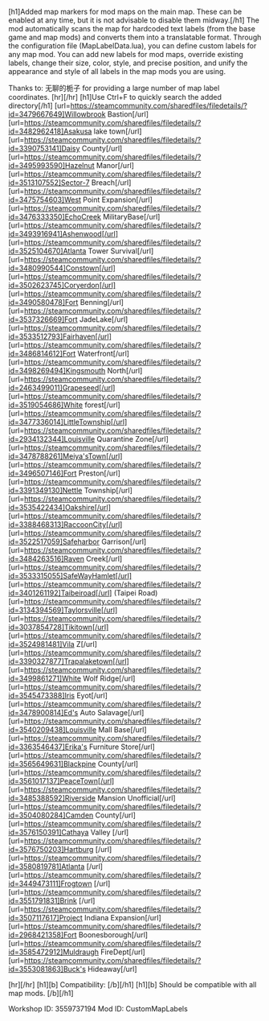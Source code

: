 [h1]Added map markers for mod maps on the main map. These can be enabled at any time, but it is not advisable to disable them midway.[/h1]
The mod automatically scans the map for hardcoded text labels (from the base game and map mods) and converts them into a translatable format.
Through the configuration file (MapLabelData.lua), you can define custom labels for any map mod. You can add new labels for mod maps, override existing labels, change their size, color, style, and precise position, and unify the appearance and style of all labels in the map mods you are using.

Thanks to: 无聊的栀子 for providing a large number of map label coordinates.
[hr][/hr]
[h1]Use Ctrl+F to quickly search the added directory[/h1]
[url=https://steamcommunity.com/sharedfiles/filedetails/?id=3479667649]Willowbrook Bastion[/url]
[url=https://steamcommunity.com/sharedfiles/filedetails/?id=3482962418]Asakusa lake town[/url]
[url=https://steamcommunity.com/sharedfiles/filedetails/?id=3390753141]Daisy County[/url]
[url=https://steamcommunity.com/sharedfiles/filedetails/?id=3495993590]Hazelnut Manor[/url]
[url=https://steamcommunity.com/sharedfiles/filedetails/?id=3513107552]Sector-7 Breach[/url]
[url=https://steamcommunity.com/sharedfiles/filedetails/?id=3475754603]West Point Expansion[/url]
[url=https://steamcommunity.com/sharedfiles/filedetails/?id=3476333350]EchoCreek MilitaryBase[/url]
[url=https://steamcommunity.com/sharedfiles/filedetails/?id=3493916941]Ashenwood[/url]
[url=https://steamcommunity.com/sharedfiles/filedetails/?id=3525104670]Atlanta Tower Survival[/url]
[url=https://steamcommunity.com/sharedfiles/filedetails/?id=3480990544]Constown[/url]
[url=https://steamcommunity.com/sharedfiles/filedetails/?id=3502623745]Coryerdon[/url]
[url=https://steamcommunity.com/sharedfiles/filedetails/?id=3490580478]Fort Benning[/url]
[url=https://steamcommunity.com/sharedfiles/filedetails/?id=3537326669]Fort JadeLake[/url]
[url=https://steamcommunity.com/sharedfiles/filedetails/?id=3533512793]Fairhaven[/url]
[url=https://steamcommunity.com/sharedfiles/filedetails/?id=3486814612]Fort Waterfront[/url]
[url=https://steamcommunity.com/sharedfiles/filedetails/?id=3498269494]Kingsmouth North[/url]
[url=https://steamcommunity.com/sharedfiles/filedetails/?id=2463499011]Grapeseed[/url]
[url=https://steamcommunity.com/sharedfiles/filedetails/?id=3519054686]White forest[/url]
[url=https://steamcommunity.com/sharedfiles/filedetails/?id=3477336014]LittleTownship[/url]
[url=https://steamcommunity.com/sharedfiles/filedetails/?id=2934132344]Louisville Quarantine Zone[/url]
[url=https://steamcommunity.com/sharedfiles/filedetails/?id=3478788261]Meiya'sTown[/url]
[url=https://steamcommunity.com/sharedfiles/filedetails/?id=3496507146]Fort Preston[/url]
[url=https://steamcommunity.com/sharedfiles/filedetails/?id=3391349130]Nettle Township[/url]
[url=https://steamcommunity.com/sharedfiles/filedetails/?id=3535422434]Oakshire[/url]
[url=https://steamcommunity.com/sharedfiles/filedetails/?id=3388468313]RaccoonCity[/url]
[url=https://steamcommunity.com/sharedfiles/filedetails/?id=3522517059]Safeharbor Garrison[/url]
[url=https://steamcommunity.com/sharedfiles/filedetails/?id=3484263516]Raven Creek[/url]
[url=https://steamcommunity.com/sharedfiles/filedetails/?id=3533315055]SafeWayHamlet[/url]
[url=https://steamcommunity.com/sharedfiles/filedetails/?id=3401261192]Taibeiroad[/url] (Taipei Road)
[url=https://steamcommunity.com/sharedfiles/filedetails/?id=3134394569]Taylorsville[/url]
[url=https://steamcommunity.com/sharedfiles/filedetails/?id=3037854728]Tikitown[/url]
[url=https://steamcommunity.com/sharedfiles/filedetails/?id=3524981481]Vila Z[/url]
[url=https://steamcommunity.com/sharedfiles/filedetails/?id=3390327877]Trapalaketown[/url]
[url=https://steamcommunity.com/sharedfiles/filedetails/?id=3499861271]White Wolf Ridge[/url]
[url=https://steamcommunity.com/sharedfiles/filedetails/?id=3545473388]Iris Eyot[/url]
[url=https://steamcommunity.com/sharedfiles/filedetails/?id=3478900814]Ed's Auto Salavage[/url]
[url=https://steamcommunity.com/sharedfiles/filedetails/?id=3540209438]Louisville Mall Base[/url]
[url=https://steamcommunity.com/sharedfiles/filedetails/?id=3363546437]Erika's Furniture Store[/url]
[url=https://steamcommunity.com/sharedfiles/filedetails/?id=3565649631]Blackpine County[/url]
[url=https://steamcommunity.com/sharedfiles/filedetails/?id=3561017137]PeaceTown[/url]
[url=https://steamcommunity.com/sharedfiles/filedetails/?id=3485388592]Riverside Mansion Unofficial[/url]
[url=https://steamcommunity.com/sharedfiles/filedetails/?id=3504080284]Camden County[/url]
[url=https://steamcommunity.com/sharedfiles/filedetails/?id=3576150391]Cathaya Valley [/url]
[url=https://steamcommunity.com/sharedfiles/filedetails/?id=3576750203]Hartburg [/url]
[url=https://steamcommunity.com/sharedfiles/filedetails/?id=3580819781]Atlanta [/url]
[url=https://steamcommunity.com/sharedfiles/filedetails/?id=3449473111]Frogtown [/url]
[url=https://steamcommunity.com/sharedfiles/filedetails/?id=3551791831]Brink [/url]
[url=https://steamcommunity.com/sharedfiles/filedetails/?id=3507117617]Project Indiana Expansion[/url]
[url=https://steamcommunity.com/sharedfiles/filedetails/?id=2968421358]Fort Boonesborough[/url]
[url=https://steamcommunity.com/sharedfiles/filedetails/?id=3585472912]Muldraugh FireDept[/url]
[url=https://steamcommunity.com/sharedfiles/filedetails/?id=3553081863]Buck's Hideaway[/url]

[hr][/hr]
[h1][b] Compatibility: [/b][/h1]
[h1][b] Should be compatible with all map mods. [/b][/h1]

Workshop ID: 3559737194
Mod ID: CustomMapLabels